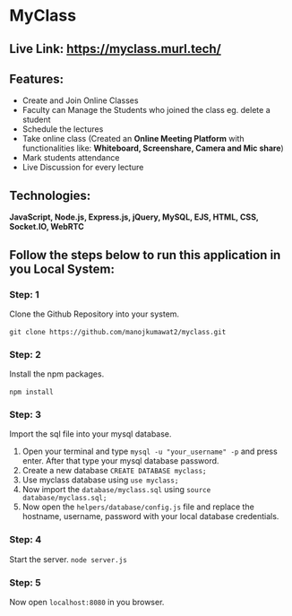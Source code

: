 # MyClass
## Live Link: https://myclass.murl.tech/
## Features:
- Create and Join Online Classes
- Faculty can Manage the Students who joined the class eg. delete a student
- Schedule the lectures
- Take online class (Created an **Online Meeting Platform** with functionalities like: **Whiteboard, Screenshare, Camera and Mic share**)
- Mark students attendance
- Live Discussion for every lecture

## Technologies:
**JavaScript, Node.js, Express.js, jQuery, MySQL, EJS, HTML, CSS, Socket.IO, WebRTC**

## Follow the steps below to run this application in you Local System:
### Step: 1
Clone the Github Repository into your system. <br/> <br/>
`git clone https://github.com/manojkumawat2/myclass.git`

### Step: 2
Install the npm packages. <br /> <br />
`npm install`

### Step: 3
Import the sql file into your mysql database.
1. Open your terminal and type `mysql -u "your_username" -p` and press enter. After that type your mysql database password.
2. Create a new database `CREATE DATABASE myclass;`
3. Use myclass database using `use myclass;`
4. Now import the `database/myclass.sql` using `source database/myclass.sql;`
5. Now open the `helpers/database/config.js` file and replace the hostname, username, password with your local database credentials.

### Step: 4
Start the server.
`node server.js`

### Step: 5
Now open `localhost:8080` in you browser.
